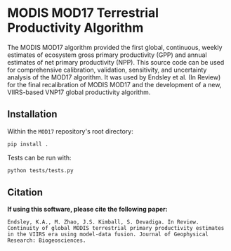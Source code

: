 MODIS MOD17 Terrestrial Productivity Algorithm
==============================================

The MODIS MOD17 algorithm provided the first global, continuous, weekly estimates of ecosystem gross primary productivity (GPP) and annual estimates of net primary productivity (NPP). This source code can be used for comprehensive calibration, validation, sensitivity, and uncertainty analysis of the MOD17 algorithm. It was used by Endsley et al. (In Review) for the final recalibration of MODIS MOD17 and the development of a new, VIIRS-based VNP17 global productivity algorithm.


Installation
------------

Within the `MOD17` repository's root directory:

```sh
pip install .
```

Tests can be run with:

```sh
python tests/tests.py
```


Citation
--------

**If using this software, please cite the following paper:**

```
Endsley, K.A., M. Zhao, J.S. Kimball, S. Devadiga. In Review. Continuity of global MODIS terrestrial primary productivity estimates in the VIIRS era using model-data fusion. Journal of Geophysical Research: Biogeosciences.
```
